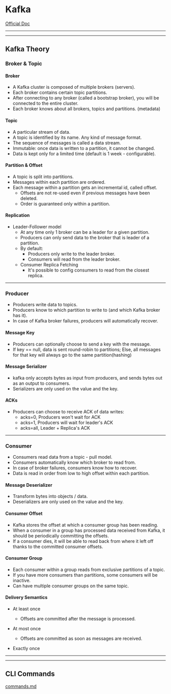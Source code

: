 # Kafka

[Official Doc](https://kafka.apache.org/documentation/#gettingStarted)

---
---

## Kafka Theory

### Broker & Topic

#### Broker
* A Kafka cluster is composed of multiple brokers (servers).
* Each broker contains certain topic partitions.
* After connecting to any broker (called a bootstrap broker), you will be connected to the entire cluster.
* Each broker knows about all brokers, topics and partitions. (metadata)

#### Topic
* A particular stream of data.
* A topic is identified by its name. Any kind of message format.
* The sequence of messages is called a data stream.
* Immutable: once data is written to a partition, it cannot be changed. 
* Data is kept only for a limited time (default is 1 week - configurable).

#### Partition & Offset
* A topic is split into partitions. 
* Messages within each partition are ordered. 
* Each message within a partition gets an incremental id, called offset.
    * Offsets are not re-used even if previous messages have been deleted.
    * Order is guaranteed only within a partition.

#### Replication
* Leader-Follower model
  * At any time only 1 broker can be a leader for a given partition.
  * Producers can only send data to the broker that is leader of a partition.
  * By default:
    * Producers only write to the leader broker.
    * Consumers will read from the leader broker.
  * Consumer Replica Fetching
    * It's possible to config consumers to read from the closest replica.

---

### Producer
* Producers write data to topics.
* Producers know to which partition to write to (and which Kafka broker has it).
* In case of Kafka broker failures, producers will automatically recover.

#### Message Key
* Producers can optionally choose to send a key with the message.
* If key == null, data is sent round-robin to partitions; Else, all messages for that key will always go to the same partition(hashing)

#### Message Serializer
* kafka only accepts bytes as input from producers, and sends bytes out as an output to consumers.
* Serializers are only used on the value and the key.

#### ACKs
* Producers can choose to receive ACK of data writes:
  * acks=0, Producers won't wait for ACK
  * acks=1, Producers will wait for leader's ACK
  * acks=all, Leader + Replica's ACK

---

### Consumer
* Consumers read data from a topic - pull model.
* Consumers automatically know which broker to read from.
* In case of broker failures, consumers know how to recover.
* Data is read in order from low to high offset within each partition.

#### Message Deserializer
* Transform bytes into objects / data.
* Deserializers are only used on the value and the key.

#### Consumer Offset
* Kafka stores the offset at which a consumer group has been reading.
* When a consumer in a group has processed data received from Kafka, it should be periodically committing the offsets.
* If a consumer dies, it will be able to read back from where it left off thanks to the committed consumer offsets. 

#### Consumer Group
* Each consumer within a group reads from exclusive partitions of a topic. 
* If you have more consumers than partitions, some consumers will be inactive.
* Can have multiple consumer groups on the same topic.

#### Delivery Semantics
* At least once
  * Offsets are committed after the message is processed.

* At most once
  * Offsets are committed as soon as messages are received.

* Exactly once

---
---

## CLI Commands
[commands.md](CLI_commands.md)